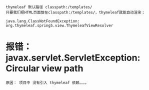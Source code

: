 

    thymeleaf 默认路径 classpath:/templates/
    只要我们把HTML页面放在classpath:/templates/，thymeleaf就能自动渲染；
    
    java.lang.ClassNotFoundException: org.thymeleaf.spring5.view.ThymeleafViewResolver
    
    
# 报错： javax.servlet.ServletException: Circular view path 
    原因： 项目中 没有引入 thymeleaf 依赖。。。。

